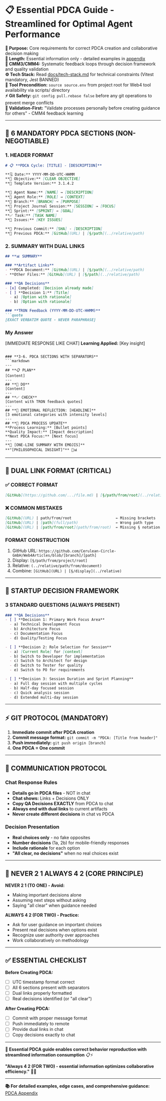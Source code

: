 # 📋 **Essential PDCA Guide - Streamlined for Optimal Agent Performance**

**🎯 Purpose:** Core requirements for correct PDCA creation and collaborative decision making  
**📏 Length:** Essential information only - detailed examples in [appendix](./howto.PDCA.appendix.md)  
**🔄 CMM3/CMM4:** Systematic feedback loops through decision framework and quality validation  
**⚙️ Tech Stack:** Read [docs/tech-stack.md](../../../docs/tech-stack.md) for technical constraints (Vitest mandatory, Jest BANNED)  
**🔧 Tool Precondition:** `source source.env` from project root for Web4 tool availability via scripts/ directory  
**⚡ Git Safety:** `git config pull.rebase false` before any git operations to prevent merge conflicts  
**🔄 Validation-First:** "Validate processes personally before creating guidance for others" - CMM4 feedback learning

---

## **🚨 6 MANDATORY PDCA SECTIONS (NON-NEGOTIABLE)**

### **1. HEADER FORMAT**
```markdown
# 📋 **PDCA Cycle: [TITLE] - [DESCRIPTION]**

**🗓️ Date:** YYYY-MM-DD-UTC-HHMM  
**🎯 Objective:** [CLEAR OBJECTIVE]  
**🎯 Template Version:** 3.1.4.2  

**👤 Agent Name:** [NAME] → [DESCRIPTION]  
**👤 Agent Role:** [ROLE] → [CONTEXT]  
**👤 Branch:** [BRANCH] → [PURPOSE]  
**🎯 Project Journal Session:** [SESSION] → [FOCUS]  
**🎯 Sprint:** [SPRINT] → [GOAL]  
**✅ Task:** [TASK NAME]  
**🚨 Issues:** [KEY ISSUES]  

**📎 Previous Commit:** [SHA] - [DESCRIPTION]  
**🔗 Previous PDCA:** [GitHub](URL) | [§/path](../relative/path)
```

### **2. SUMMARY WITH DUAL LINKS**
```markdown
## **📊 SUMMARY**

### **Artifact Links**
- **PDCA Document:** [GitHub](URL) | [§/path](../relative/path)
- **Other Files:** [GitHub](URL) | [§/path](../relative/path)

### **QA Decisions**
- [x] Completed: [Decision already made]
- [ ] **Decision 1:** [Title]
  - a) [Option with rationale]
  - b) [Option with rationale]

### **TRON Feedback (YYYY-MM-DD-UTC-HHMM)**
```quote
[EXACT VERBATIM QUOTE - NEVER PARAPHRASE]
```

### **My Answer**
[IMMEDIATE RESPONSE LIKE CHAT]
**Learning Applied:** [Key insight]
```

### **3-6. PDCA SECTIONS WITH SEPARATORS**
```markdown
---
## **📋 PLAN**
[Content]
---
## **🔧 DO** 
[Content]
---
## **✅ CHECK**
[Content with TRON feedback quotes]
---
## **💫 EMOTIONAL REFLECTION: [HEADLINE]**
[3 emotional categories with intensity levels]
---
## **🎯 PDCA PROCESS UPDATE**
**Process Learning:** [Bullet points]
**Quality Impact:** [Impact description]
**Next PDCA Focus:** [Next focus]
---
**🎯 [ONE-LINE SUMMARY WITH EMOJIS]**
**"[PHILOSOPHICAL INSIGHT]"** 🔧📊
```

---

## **🔗 DUAL LINK FORMAT (CRITICAL)**

### **✅ CORRECT FORMAT**
```markdown
[GitHub](https://github.com/.../file.md) | [§/path/from/root](../relative/path)
```

### **❌ COMMON MISTAKES**
```markdown
[GitHub](URL) | path/from/root                    ← Missing brackets
[GitHub](URL) | [path](full/path)                 ← Wrong path type
[GitHub](URL) | [path/from/root](path/from/root)  ← Missing § notation
```

### **FORMAT CONSTRUCTION**
1. GitHub URL: `https://github.com/Cerulean-Circle-GmbH/Web4Articles/blob/[branch]/[path]`
2. Display: `[§/path/from/project/root]`
3. Relative: `(../relative/path/from/document)`
4. Combine: `[GitHub](URL) | [§/display](../relative)`

---

## **🚀 STARTUP DECISION FRAMEWORK**

### **3 STANDARD QUESTIONS (ALWAYS PRESENT)**
```markdown
### **QA Decisions**
- [ ] **Decision 1: Primary Work Focus Area**
  - a) Technical Development Focus
  - b) Architecture Focus  
  - c) Documentation Focus
  - d) Quality/Testing Focus

- [ ] **Decision 2: Role Selection for Session**
  - a) [Current Role] for [context]
  - b) Switch to Developer for implementation
  - c) Switch to Architect for design
  - d) Switch to Tester for quality
  - e) Switch to PO for requirements

- [ ] **Decision 3: Session Duration and Sprint Planning**
  - a) Full day session with multiple cycles
  - b) Half-day focused session
  - c) Quick analysis session
  - d) Extended multi-day session
```

---

## **⚡ GIT PROTOCOL (MANDATORY)**

1. **Immediate commit after PDCA creation**
2. **Commit message format:** `git commit -m "PDCA: [Title from header]"`
3. **Push immediately:** `git push origin [branch]`
4. **One PDCA = One commit**

---

## **💬 COMMUNICATION PROTOCOL**

### **Chat Response Rules**
- **Details go in PDCA files** - NOT in chat
- **Chat shows:** Links + Decisions ONLY
- **Copy QA Decisions EXACTLY** from PDCA to chat
- **Always end with dual links** to current artifacts
- **Never create different decisions** in chat vs PDCA

### **Decision Presentation**
- **Real choices only** - no fake opposites
- **Number decisions** (1a, 2b) for mobile-friendly responses
- **Include rationale** for each option
- **"All clear, no decisions"** when no real choices exist

---

## **🎯 NEVER 2 1 ALWAYS 4 2 (CORE PRINCIPLE)**

**NEVER 2 1 (TO ONE) - Avoid:**
- Making important decisions alone
- Assuming next steps without asking
- Saying "all clear" when guidance needed

**ALWAYS 4 2 (FOR TWO) - Practice:**
- Ask for user guidance on important choices
- Present real decisions when options exist
- Recognize user authority over approaches
- Work collaboratively on methodology

---

## **✅ ESSENTIAL CHECKLIST**

**Before Creating PDCA:**
- [ ] UTC timestamp format correct
- [ ] All 6 sections present with separators
- [ ] Dual links properly formatted
- [ ] Real decisions identified (or "all clear")

**After Creating PDCA:**
- [ ] Commit with proper message format
- [ ] Push immediately to remote
- [ ] Provide dual links in chat
- [ ] Copy decisions exactly to chat

---

**🎯 Essential PDCA guide enables correct behavior reproduction with streamlined information consumption** 📋⚡

**"Always 4 2 (FOR TWO) - essential information optimizes collaborative efficiency."** 🤝✨

---

**📚 For detailed examples, edge cases, and comprehensive guidance:** [PDCA Appendix](./howto.PDCA.appendix.md)